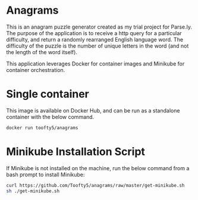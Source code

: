 # Anagrams

This is an anagram puzzle generator created as my trial project for Parse.ly.  The purpose of the application is to receive a http query for a particular difficulty, and return a randomly rearranged English language word.  The difficulty of the puzzle is the number of unique letters in the word (and not the length of the word itself).

This application leverages Docker for container images and Minikube for container orchestration.

# Single container
This image is available on Docker Hub, and can be run as a standalone container with the below command.
```bash
docker run toofty5/anagrams
```

# Minikube Installation Script
If Minikube is not installed on the machine, run the below command from a bash prompt to install Minikube:
```bash
curl https://github.com/Toofty5/anagrams/raw/master/get-minikube.sh
sh ./get-minikube.sh
```

